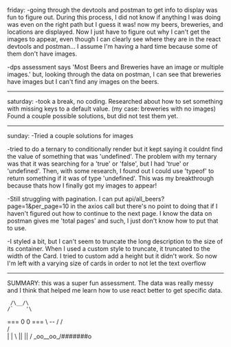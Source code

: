 friday:
  -going through the devtools and postman to get info to display was fun to figure out. During this process, I did not know if anything I was doing was even on the right path but I guess it was! now my beers, breweries, and locations are displayed. Now I just have to figure out why I can't get the images to appear, even though I can clearly see where they are in the react devtools and postman... I assume I'm having a hard time because some of them don't have images.

  -dps assessment says 'Most Beers and Breweries have an image or multiple images.'   but, looking through the data on postman, I can see that breweries have images but  I can't find any images on the beers. 

-----------------------------------------------------------------------------------

saturday:
  -took a break, no coding. Researched about how to set something with missing keys to a default value. (my case: breweries with no images)
  Found a couple possible solutions, but did not test them yet.

-----------------------------------------------------------------------------------

sunday: 
  -Tried a couple solutions for images

  -tried to do a ternary to conditionally render but it kept saying it couldnt find the value of something that was 'undefined'. The problem with my ternary was that it was searching for a 'true' or 'false', but I had 'true' or 'undefined'. Then, with some research, I found out I could use 'typeof' to return something if it was of type 'undefined'. This was my breakthrough because thats how I finally got my images to appear!

  -Still struggling with pagination. I can put api/all_beers?page=1&per_page=10 in the axios call but there's no point to doing that if I haven't figured out how to continue to the next page. I know the data on postman gives me 'total pages' and such, I just don't know how to put that to use. 

  -I styled a bit, but I can't seem to truncate the long description to the size of its container. When I used a custom style to truncate, it truncated to the width of the Card. I tried to custom add a height but it didn't work. So now I'm left with a varying size of cards in order to not let the text overflow

-----------------------------------------------------------------------------------

SUMMARY: 
  this was a super fun assessment. The data was really messy and I think that helped me learn how to use react better to get specific data.
  
     /\__/\
    /`    '\
  === 0  0 ===
    \  --  /
   /        \
  /          \
 |            |
  \  ||  ||  /
   \_oo__oo_/#######o
  